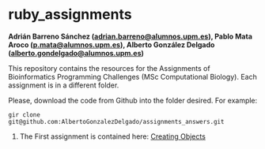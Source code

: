 # ruby_assignments
**Adrián Barreno Sánchez (adrian.barreno@alumnos.upm.es), Pablo Mata Aroco (p.mata@alumnos.upm.es), Alberto González Delgado (alberto.gondelgado@alumnos.upm.es)**

This repository contains the resources for the Assignments of Bioinformatics Programming Challenges (MSc Computational Biology). Each assignment is in a different folder.

Please, download the code from Github into the folder desired. For example: 

```
gir clone git@github.com:AlbertoGonzalezDelgado/assignments_answers.git
```

1. The First assignment is contained here: [Creating Objects](creating_objects/)

